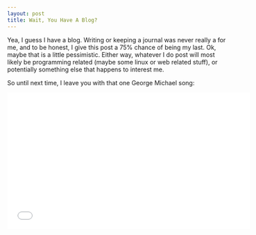 ```yaml
---
layout: post
title: Wait, You Have A Blog?
---
```


Yea, I guess I have a blog. Writing or keeping a journal was never really a for me, and to be honest, I give this post a 75% chance of being my last. Ok, maybe that is a little pessimistic. Either way, whatever I do post will most likely be programming related (maybe some linux or web related stuff), or potentially something else that happens to interest me.

So until next time, I leave you with that one George Michael song:

<div class="youtube"><iframe width="560" height="315" src="//www.youtube.com/embed/izGwDsrQ1eQ" frameborder="" allowfullscreen></iframe></div>
